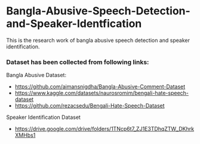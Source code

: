 # Bangla-Abusive-Speech-Detection-and-Speaker-Identfication
This is the research work of bangla abusive speech detection and speaker identification.

### Dataset has been collected from following links: 
Bangla Abusive Dataset: 
  - https://github.com/aimansnigdha/Bangla-Abusive-Comment-Dataset 
  - https://www.kaggle.com/datasets/naurosromim/bengali-hate-speech-dataset
  - https://github.com/rezacsedu/Bengali-Hate-Speech-Dataset

Speaker Identification Dataset
  - https://drive.google.com/drive/folders/1TNcp6t7_ZJ1E3TDhqZTW_DKhrkXMHbs1



